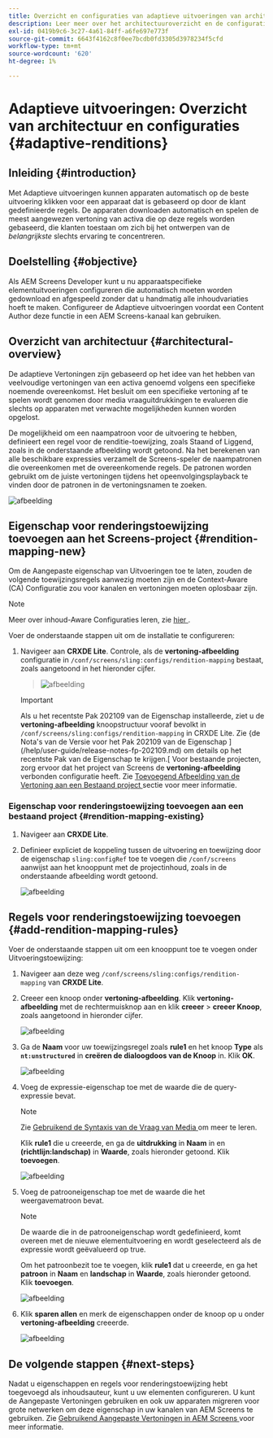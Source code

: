```yaml
---
title: Overzicht en configuraties van adaptieve uitvoeringen van architectuur
description: Leer meer over het architectuuroverzicht en de configuraties in CRXDE Lite voor Adaptieve Uitvoeringen in AEM Screens.
exl-id: 0419b9c6-3c27-4a61-84ff-a6fe697e773f
source-git-commit: 6643f4162c8f0ee7bcdb0fd3305d3978234f5cfd
workflow-type: tm+mt
source-wordcount: '620'
ht-degree: 1%

---
```


# Adaptieve uitvoeringen: Overzicht van architectuur en configuraties {#adaptive-renditions}

## Inleiding {#introduction}

Met Adaptieve uitvoeringen kunnen apparaten automatisch op de beste uitvoering klikken voor een apparaat dat is gebaseerd op door de klant gedefinieerde regels. De apparaten downloaden automatisch en spelen de meest aangewezen vertoning van activa die op deze regels worden gebaseerd, die klanten toestaan om zich bij het ontwerpen van de *belangrijkste* slechts ervaring te concentreren.

## Doelstelling {#objective}

Als AEM Screens Developer kunt u nu apparaatspecifieke elementuitvoeringen configureren die automatisch moeten worden gedownload en afgespeeld zonder dat u handmatig alle inhoudvariaties hoeft te maken. Configureer de Adaptieve uitvoeringen voordat een Content Author deze functie in een AEM Screens-kanaal kan gebruiken.

## Overzicht van architectuur {#architectural-overview}

De adaptieve Vertoningen zijn gebaseerd op het idee van het hebben van veelvoudige vertoningen van een activa genoemd volgens een specifieke noemende overeenkomst. Het besluit om een specifieke vertoning af te spelen wordt genomen door media vraaguitdrukkingen te evalueren die slechts op apparaten met verwachte mogelijkheden kunnen worden opgelost.

De mogelijkheid om een naampatroon voor de uitvoering te hebben, definieert een regel voor de renditie-toewijzing, zoals Staand of Liggend, zoals in de onderstaande afbeelding wordt getoond. Na het berekenen van alle beschikbare expressies verzamelt de Screens-speler de naampatronen die overeenkomen met de overeenkomende regels. De patronen worden gebruikt om de juiste vertoningen tijdens het opeenvolgingsplayback te vinden door de patronen in de vertoningsnamen te zoeken.

![afbeelding](/help/user-guide/assets/adaptive-renditions/adaptive-renditions.png)

## Eigenschap voor renderingstoewijzing toevoegen aan het Screens-project {#rendition-mapping-new}

Om de Aangepaste eigenschap van Uitvoeringen toe te laten, zouden de volgende toewijzingsregels aanwezig moeten zijn en de Context-Aware (CA) Configuratie zou voor kanalen en vertoningen moeten oplosbaar zijn.

>[!NOTE]
>Meer over inhoud-Aware Configuraties leren, zie [ hier ](https://sling.apache.org/documentation/bundles/context-aware-configuration/context-aware-configuration.html).

Voer de onderstaande stappen uit om de installatie te configureren:

1. Navigeer aan **CRXDE Lite**. Controle, als de **vertoning-afbeelding** configuratie in `/conf/screens/sling:configs/rendition-mapping` bestaat, zoals aangetoond in het hieronder cijfer.

   >![afbeelding](/help/user-guide/assets/adaptive-renditions/mapping-rules1.png)

   >[!IMPORTANT]
   >Als u het recentste Pak 202109 van de Eigenschap installeerde, ziet u de **vertoning-afbeelding** knoopstructuur vooraf bevolkt in `/conf/screens/sling:configs/rendition-mapping` in CRXDE Lite. Zie {de Nota&#39;s van de Versie voor het Pak 202109 van de Eigenschap ](/help/user-guide/release-notes-fp-202109.md) om details op het recentste Pak van de Eigenschap te krijgen.[
   >Voor bestaande projecten, zorg ervoor dat het project van Screens de **vertoning-afbeelding** verbonden configuratie heeft. Zie [ Toevoegend Afbeelding van de Vertoning aan een Bestaand project ](#rendition-mapping-existing) sectie voor meer informatie.

### Eigenschap voor renderingstoewijzing toevoegen aan een bestaand project {#rendition-mapping-existing}

1. Navigeer aan **CRXDE Lite**.

1. Definieer expliciet de koppeling tussen de uitvoering en toewijzing door de eigenschap `sling:configRef` toe te voegen die `/conf/screens` aanwijst aan het knooppunt met de projectinhoud, zoals in de onderstaande afbeelding wordt getoond.

   ![afbeelding](/help/user-guide/assets/adaptive-renditions/renditon-mapping2.png)


## Regels voor renderingstoewijzing toevoegen {#add-rendition-mapping-rules}

Voer de onderstaande stappen uit om een knooppunt toe te voegen onder Uitvoeringstoewijzing:

1. Navigeer aan deze weg `/conf/screens/sling:configs/rendition-mapping` van **CRXDE Lite**.
1. Creeer een knoop onder **vertoning-afbeelding**. Klik **vertoning-afbeelding** met de rechtermuisknop aan en klik **creeer** > **creeer Knoop**, zoals aangetoond in hieronder cijfer.

   ![afbeelding](/help/user-guide/assets/adaptive-renditions/add-node1.png)

1. Ga de **Naam** voor uw toewijzingsregel zoals **rule1** en het knoop **Type** als **`nt:unstructured`** in **creëren de dialoogdoos van de Knoop** in. Klik **OK**.

   ![afbeelding](/help/user-guide/assets/adaptive-renditions/add-node2.png)


1. Voeg de expressie-eigenschap toe met de waarde die de query-expressie bevat.

   >[!NOTE]
   >Zie [ Gebruikend de Syntaxis van de Vraag van Media ](https://developer.mozilla.org/en-US/docs/Web/CSS/CSS_media_queries/Using_media_queries) om meer te leren.

   Klik **rule1** die u creeerde, en ga de **uitdrukking** in **Naam** in en **(richtlijn:landschap)** in **Waarde**, zoals hieronder getoond. Klik **toevoegen**.

   ![afbeelding](/help/user-guide/assets/adaptive-renditions/add-node3.png)

1. Voeg de patrooneigenschap toe met de waarde die het weergavematroon bevat.

   >[!NOTE]
   >De waarde die in de patrooneigenschap wordt gedefinieerd, komt overeen met de nieuwe elementuitvoering en wordt geselecteerd als de expressie wordt geëvalueerd op true.

   Om het patroonbezit toe te voegen, klik **rule1** dat u creeerde, en ga het **patroon** in **Naam** en **landschap** in **Waarde**, zoals hieronder getoond. Klik **toevoegen**.

   ![afbeelding](/help/user-guide/assets/adaptive-renditions/add-node4.png)

1. Klik **sparen allen** en merk de eigenschappen onder de knoop op u onder **vertoning-afbeelding** creeerde.

   ![afbeelding](/help/user-guide/assets/adaptive-renditions/add-node5.png)

## De volgende stappen {#next-steps}

Nadat u eigenschappen en regels voor renderingstoewijzing hebt toegevoegd als inhoudsauteur, kunt u uw elementen configureren. U kunt de Aangepaste Vertoningen gebruiken en ook uw apparaten migreren voor grote netwerken om deze eigenschap in uw kanalen van AEM Screens te gebruiken. Zie [ Gebruikend Aangepaste Vertoningen in AEM Screens ](/help/user-guide/using-adaptive-renditions.md) voor meer informatie.
